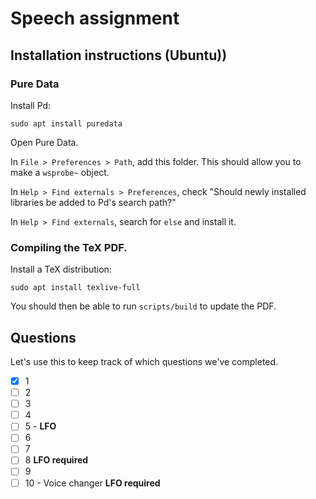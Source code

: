 # Speech assignment

## Installation instructions (Ubuntu))

### Pure Data

Install Pd:

```
sudo apt install puredata
```

Open Pure Data.

In `File > Preferences > Path`, add this folder. This should allow you to make a `wsprobe~` object.

In `Help > Find externals > Preferences`, check "Should newly installed libraries be added to Pd's search path?"

In `Help > Find externals`, search for `else` and install it.

### Compiling the TeX PDF.

Install a TeX distribution:

```
sudo apt install texlive-full
```

You should then be able to run `scripts/build` to update the PDF.

## Questions

Let's use this to keep track of which questions we've completed.

- [x] 1
- [ ] 2
- [ ] 3
- [ ] 4
- [ ] 5 - **LFO**
- [ ] 6
- [ ] 7
- [ ] 8 **LFO required**
- [ ] 9
- [ ] 10 - Voice changer **LFO required**
